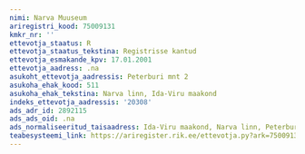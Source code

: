 ```yaml
---
nimi: Narva Muuseum
ariregistri_kood: 75009131
kmkr_nr: ''
ettevotja_staatus: R
ettevotja_staatus_tekstina: Registrisse kantud
ettevotja_esmakande_kpv: 17.01.2001
ettevotja_aadress: .na
asukoht_ettevotja_aadressis: Peterburi mnt 2
asukoha_ehak_kood: 511
asukoha_ehak_tekstina: Narva linn, Ida-Viru maakond
indeks_ettevotja_aadressis: '20308'
ads_adr_id: 2892115
ads_ads_oid: .na
ads_normaliseeritud_taisaadress: Ida-Viru maakond, Narva linn, Peterburi mnt 2
teabesysteemi_link: https://ariregister.rik.ee/ettevotja.py?ark=75009131&ref=rekvisiidid
---
```

